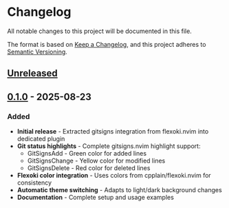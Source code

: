 # Changelog

All notable changes to this project will be documented in this file.

The format is based on [Keep a Changelog](https://keepachangelog.com/en/1.1.0/),
and this project adheres to [Semantic Versioning](https://semver.org/spec/v2.0.0.html).

## [Unreleased]

## [0.1.0] - 2025-08-23

### Added

- **Initial release** - Extracted gitsigns integration from flexoki.nvim into dedicated plugin
- **Git status highlights** - Complete gitsigns.nvim highlight support:
  - GitSignsAdd - Green color for added lines
  - GitSignsChange - Yellow color for modified lines
  - GitSignsDelete - Red color for deleted lines
- **Flexoki color integration** - Uses colors from cpplain/flexoki.nvim for consistency
- **Automatic theme switching** - Adapts to light/dark background changes
- **Documentation** - Complete setup and usage examples

[unreleased]: https://github.com/cpplain/flexoki-gitsigns.nvim/compare/v0.1.0...HEAD
[0.1.0]: https://github.com/cpplain/flexoki-gitsigns.nvim/releases/tag/v0.1.0

